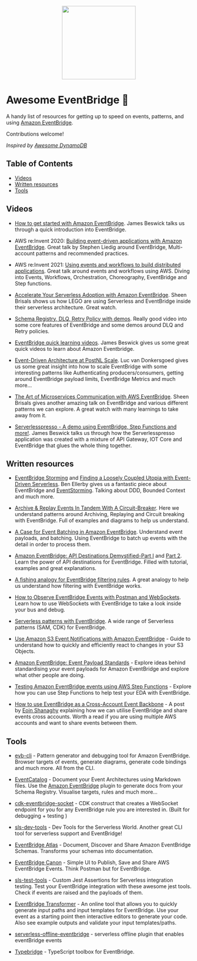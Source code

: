 <p align="center">
  <img src="https://user-images.githubusercontent.com/3268013/149550617-d92fa8ff-f95d-499c-8515-0ed0be976fbf.png" height="200px">
</p>

# Awesome EventBridge 🚀

A handy list of resources for getting up to speed on events, patterns, and using [Amazon EventBridge](https://aws.amazon.com/eventbridge/).

Contributions welcome!

_Inspired by [Awesome DynamoDB](https://github.com/alexdebrie/awesome-dynamodb)_

## Table of Contents

- [Videos](#videos)
- [Written resources](#written-resources)
- [Tools](#tools)

## Videos

- [How to get started with Amazon EventBridge](https://www.youtube.com/watch?v=ea9SCYDJIm4). James Beswick talks us through a quick introduction into EventBridge.

- AWS re:Invent 2020: [Building event-driven applications with Amazon EventBridge](https://www.youtube.com/watch?v=Wk0FoXTUEjo). Great talk by Stephen Liedig around EventBridge, Multi-account patterns and recommended practices. 

- AWS re:Invent 2021: [Using events and workflows to build distributed applications](https://www.youtube.com/watch?v=wS7F__gEqx4). Great talk around events and workflows using AWS. Diving into Events, Workflows, Orchestration, Choreography, EventBridge and Step functions.

- [Accelerate Your Serverless Adoption with Amazon EventBridge](https://www.youtube.com/watch?v=sTZpoSGOSOI). Sheen Brisals shows us how LEGO are using Serverless and EventBridge inside their serverless architecture. Great watch.

- [Schema Registry, DLQ, Retry Policy with demos](https://www.youtube.com/watch?v=-R8SpbCYMY0). Really good video into some core features of EventBridge and some demos around DLQ and Retry policies.

- [EventBridge quick learning videos](https://www.youtube.com/playlist?list=PLWVS7QXuxjVkflYnCmLzZO_1q0UU0xD08). James Beswick gives us some great quick videos to learn about Amazon Eventbridge.

- [Event-Driven Architecture at PostNL Scale](https://www.youtube.com/watch?v=nyoMF1AEI7g). Luc van Donkersgoed gives us some great insight into how to scale EventBridge with some interesting patterns like Authenticating producers/consumers, getting around EventBridge payload limits, EventBridge Metrics and much more...

- [The Art of Microservices Communication with AWS EventBridge](https://www.youtube.com/watch?v=0gPZx9ex9gY). Sheen Brisals gives another amazing talk on EventBridge and various different patterns we can explore. A great watch with many learnings to take away from it.


- [Serverlesspresso - A demo using EventBridge, Step Functions and more!](https://www.youtube.com/watch?v=71ln5qjiVbk). James Beswick talks us through how the Serverlesspresso application was created with a mixture of API Gateway, IOT Core and EventBridge that glues the whole thing together.

## Written resources

- [EventBridge Storming](https://medium.com/serverless-transformation/eventbridge-storming-how-to-build-state-of-the-art-event-driven-serverless-architectures-e07270d4dee) and [Finding a Loosely Coupled Utopia with Event-Driven Serverless](https://medium.com/serverless-transformation/service-ports-finding-a-loosely-coupled-utopia-with-event-driven-serverless-6964aacd1487). Ben Ellerby gives us a fantastic piece about EventBridge and [EventStorming](https://www.eventstorming.com/). Talking about DDD, Bounded Context and much more.

- [Archive & Replay Events In Tandem With A Circuit-Breaker](https://medium.com/lego-engineering/amazon-eventbridge-archive-replay-events-in-tandem-with-a-circuit-breaker-c049a4c6857f). Here we understand patterns around Archiving, Replaying and Circuit breaking with EventBridge. Full of examples and diagrams to help us understand.

- [A Case for Event Batching in Amazon EventBridge](https://betterprogramming.pub/a-case-for-event-batching-in-amazon-eventbridge-303f5c3eecee). Understand event payloads, and batching. Using EventBridge to batch up events with the detail in order to process them.

- [Amazon EventBridge: API Destinations Demystified-Part I](https://medium.com/lego-engineering/amazon-eventbridge-api-destinations-demystified-part-i-23fa70d9a04d) and [Part 2](https://medium.com/lego-engineering/amazon-eventbridge-how-to-manage-api-connection-credentials-with-aws-secrets-manager-f773f7d2aac5). Learn the power of API destinations for EventBridge. Filled with tutorial, examples and great explanations.

- [A fishing analogy for EventBridge filtering rules](https://medium.com/lego-engineering/a-fishing-analogy-for-eventbridge-filtering-rules-e2378d2fda90). A great analogy to help us understand how filtering with EventBridge works.

- [How to Observe EventBridge Events with Postman and WebSockets](https://www.boyney.io/blog/2021-09-06-debug-eventbridge-with-postman). Learn how to use WebSockets with EventBridge to take a look inside your bus and debug.

- [Serverless patterns with EventBridge](https://serverlessland.com/patterns?services=eventbridge). A wide range of Serverless patterns (SAM, CDK) for EventBridge.

- [Use Amazon S3 Event Notifications with Amazon EventBridge](https://aws.amazon.com/blogs/aws/new-use-amazon-s3-event-notifications-with-amazon-eventbridge/) - Guide to understand how to quickly and efficiently react to changes in your S3 Objects.

- [Amazon EventBridge: Event Payload Standards](https://www.boyney.io/blog/2022-02-11-event-payload-patterns) - Explore ideas behind standardising your event payloads for Amazon EventBridge and explore what other people are doing.

- [Testing Amazon EventBridge events using AWS Step Functions](https://aws.amazon.com/de/blogs/compute/testing-amazon-eventbridge-events-using-aws-step-functions/) - Explore how you can use Step Functions to help test your EDA with EventBridge.

- [How to use EventBridge as a Cross-Account Event Backbone](https://dev.to/eoinsha/how-to-use-eventbridge-as-a-cross-account-event-backbone-5fik) - A  post by [Eoin Shanaghy](https://twitter.com/eoins) explaining how we can utilise EventBridge and share events cross accounts. Worth a read if you are using multiple AWS accounts and want to share events between them.

## Tools

- [evb-cli](https://github.com/mhlabs/evb-cli) - Pattern generator and debugging tool for Amazon EventBridge. Browser targets of events, generate diagrams, generate code bindings and much more. All from the CLI.

- [EventCatalog](https://www.eventcatalog.dev/) - Document your Event Architectures using Markdown files. Use the [Amazon EventBridge](https://www.eventcatalog.dev/docs/api/plugins/@eventcatalog/plugin-doc-generator-amazon-eventbridge) plugin to generate docs from your Schema Registry. Visualise targets, rules and much more...

- [cdk-eventbridge-socket](https://github.com/boyney123/cdk-eventbridge-socket) - CDK construct that creates a WebSocket endpoint for you for any EventBridge rule you are interested in. (Built for debugging + testing )

- [sls-dev-tools](https://github.com/Theodo-UK/sls-dev-tools#eventbridge) - Dev Tools for the Serverless World. Another great CLI tool for serverless support and EventBridge!

- [EventBridge Atlas](https://github.com/boyney123/eventbridge-atlas) - Document, Discover and Share Amazon EventBridge Schemas. Transforms your schemas into documentation.

- [EventBridge Canon](https://github.com/boyney123/eventbridge-canon) - Simple UI to Publish, Save and Share AWS EventBridge Events. Think Postman but for EventBridge.

- [sls-test-tools](https://github.com/Theodo-UK/sls-test-tools) - Custom Jest Assertions for Serverless integration testing. Test your EventBridge integration with these awesome jest tools. Check if events are raised and the payloads of them.

- [EventBridge Transformer](https://eventbridge-transformer.vercel.app) - An online tool that allows you to quickly generate input paths and input templates for EventBridge. Use your event as a starting point then interactive editors to generate your code. Also see example outputs and validate your input templates/paths.

- [serverless-offline-eventbridge](https://github.com/rubenkaiser/serverless-offline-eventBridge) -  serverless offline plugin that enables eventBridge events 

- [Typebridge](https://github.com/fredericbarthelet/typebridge) - TypeScript toolbox for EventBridge. 
